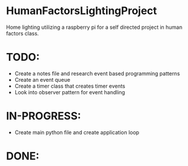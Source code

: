 # HumanFactorsLightingProject
Home lighting utilizing a raspberry pi for a self directed project in human factors class.

# TODO:
- Create a notes file and research event based programming patterns
- Create an event queue
- Create a timer class that creates timer events
- Look into observer pattern for event handling

# IN-PROGRESS:
- Create main python file and create application loop

# DONE:
